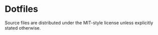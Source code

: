 # Dotfiles

Source files are distributed under the MIT-style license
unless explicitly stated otherwise.
